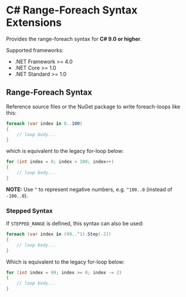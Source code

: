# C# Range-Foreach Syntax Extensions

Provides the range-foreach syntax for **C# 9.0 or higher**.

Supported frameworks:

* .NET Framework >= 4.0
* .NET Core >= 1.0
* .NET Standard >= 1.0

## Range-Foreach Syntax

Reference source files or the NuGet package to write foreach-loops like this:

``` C#
foreach (var index in 0..100)
{
    // loop body...
}
```

which is equivalent to the legacy for-loop below:

``` C#
for (int index = 0; index < 100; index++)
{
    // loop body...
}
```

**NOTE:** Use `^` to represent negative numbers, e.g. `^100..0` (instead of `-100..0`).

### Stepped Syntax

If `STEPPED_RANGE` is defined, this syntax can also be used:

``` C#
foreach (var index in (99..^1).Step(-2))
{
    // loop body...
}
```

Which is equivalent to the legacy for-loop below:

``` C#
for (int index = 99; index >= 0; index -= 2)
{
    // loop body...
}
```
